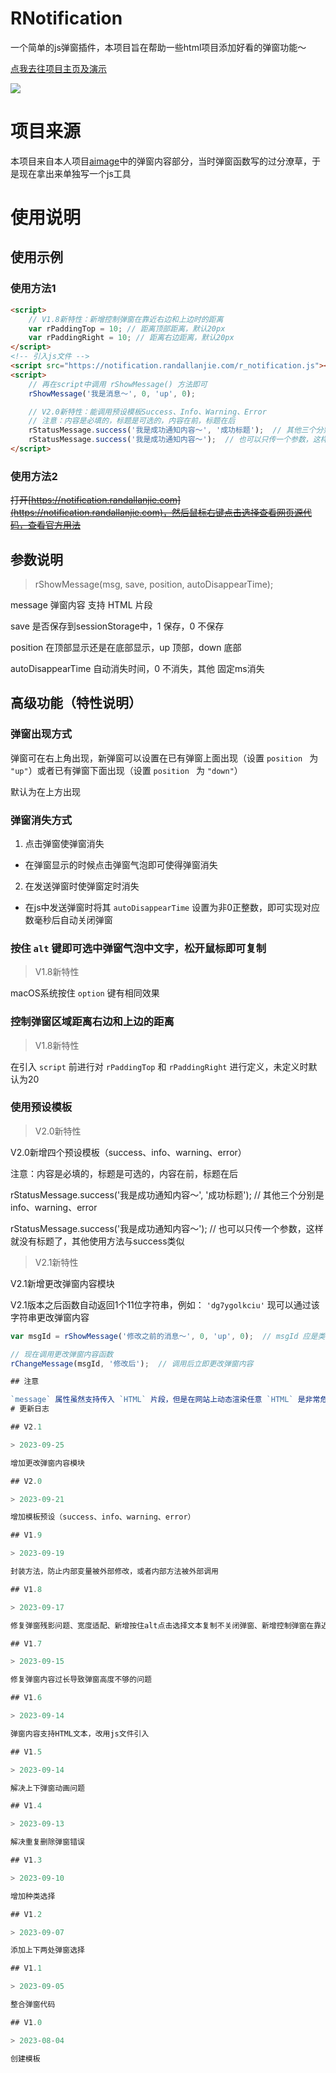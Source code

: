 # RNotification
一个简单的js弹窗插件，本项目旨在帮助一些html项目添加好看的弹窗功能～

[点我去往项目主页及演示](https://notification.randallanjie.com)

![](img/introduce.gif)

# 项目来源
本项目来自本人项目[aimage](https://aimage.zhuanjie.ltd/)中的弹窗内容部分，当时弹窗函数写的过分潦草，于是现在拿出来单独写一个js工具


# 使用说明

## 使用示例

### 使用方法1

```html
<script>
    // V1.8新特性：新增控制弹窗在靠近右边和上边时的距离
    var rPaddingTop = 10; // 距离顶部距离，默认20px
    var rPaddingRight = 10; // 距离右边距离，默认20px
</script>
<!-- 引入js文件 -->
<script src="https://notification.randallanjie.com/r_notification.js"></script>
<script>
    // 再在script中调用 rShowMessage() 方法即可
    rShowMessage('我是消息～', 0, 'up', 0);

    // V2.0新特性：能调用预设模板Success、Info、Warning、Error
    // 注意：内容是必填的，标题是可选的，内容在前，标题在后
    rStatusMessage.success('我是成功通知内容～', '成功标题');  // 其他三个分别是 info、warning、error
    rStatusMessage.success('我是成功通知内容～');  // 也可以只传一个参数，这样就没有标题了，其他使用方法与success类似
</script>
```

### 使用方法2

<del>打开[https://notification.randallanjie.com](https://notification.randallanjie.com)，然后鼠标右键点击选择查看网页源代码，查看官方用法</del>

## 参数说明

> rShowMessage(msg, save, position, autoDisappearTime);

message 弹窗内容 支持 HTML 片段

save 是否保存到sessionStorage中，1 保存，0 不保存

position 在顶部显示还是在底部显示，up 顶部，down 底部

autoDisappearTime 自动消失时间，0 不消失，其他 固定ms消失

## 高级功能（特性说明）

### 弹窗出现方式

弹窗可在右上角出现，新弹窗可以设置在已有弹窗上面出现（设置 `position ` 为 `"up"`）或者已有弹窗下面出现（设置 `position ` 为 `"down"`）

默认为在上方出现

### 弹窗消失方式

1. 点击弹窗使弹窗消失
* 在弹窗显示的时候点击弹窗气泡即可使得弹窗消失
2. 在发送弹窗时使弹窗定时消失
* 在js中发送弹窗时将其 `autoDisappearTime` 设置为非0正整数，即可实现对应数毫秒后自动关闭弹窗

### 按住 `alt` 键即可选中弹窗气泡中文字，松开鼠标即可复制

> V1.8新特性

macOS系统按住 `option` 键有相同效果

### 控制弹窗区域距离右边和上边的距离

> V1.8新特性

在引入 `script` 前进行对 `rPaddingTop` 和 `rPaddingRight` 进行定义，未定义时默认为20

### 使用预设模板

> V2.0新特性

V2.0新增四个预设模板（success、info、warning、error）

注意：内容是必填的，标题是可选的，内容在前，标题在后

rStatusMessage.success('我是成功通知内容～', '成功标题');  // 其他三个分别是 info、warning、error

rStatusMessage.success('我是成功通知内容～');  // 也可以只传一个参数，这样就没有标题了，其他使用方法与success类似

> V2.1新特性

V2.1新增更改弹窗内容模块

V2.1版本之后函数自动返回1个11位字符串，例如： `'dg7ygolkciu'` 现可以通过该字符串更改弹窗内容

```js
var msgId = rShowMessage('修改之前的消息～', 0, 'up', 0);  // msgId 应是类似 'xdfknjp0kig' 的字符串

// 现在调用更改弹窗内容函数
rChangeMessage(msgId, '修改后');  // 调用后立即更改弹窗内容

## 注意

`message` 属性虽然支持传入 `HTML` 片段，但是在网站上动态渲染任意 `HTML` 是非常危险的，因为容易导致 `XSS` 攻击。 因此请确保 `message` 的内容是可信的，永远不要将用户提交的内容赋值给 `message` 属性。由于本项目是js插件，用户能直接在控制台调用 `showMessage` 函数，后期更新将在内部修改进行安全性判定
# 更新日志

## V2.1

> 2023-09-25

增加更改弹窗内容模块

## V2.0

> 2023-09-21

增加模板预设（success、info、warning、error）

## V1.9

> 2023-09-19

封装方法，防止内部变量被外部修改，或者内部方法被外部调用

## V1.8

> 2023-09-17

修复弹窗残影问题、宽度适配、新增按住alt点击选择文本复制不关闭弹窗、新增控制弹窗在靠近右边和上边时的距离

## V1.7

> 2023-09-15

修复弹窗内容过长导致弹窗高度不够的问题

## V1.6

> 2023-09-14

弹窗内容支持HTML文本，改用js文件引入

## V1.5

> 2023-09-14

解决上下弹窗动画问题

## V1.4

> 2023-09-13

解决重复删除弹窗错误

## V1.3

> 2023-09-10

增加种类选择

## V1.2

> 2023-09-07

添加上下两处弹窗选择

## V1.1

> 2023-09-05

整合弹窗代码

## V1.0

> 2023-08-04

创建模板

